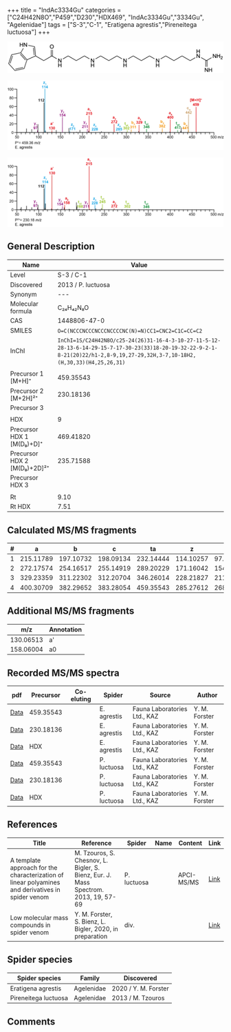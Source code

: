 +++
title = "IndAc3334Gu"
categories = ["C24H42N8O","P459","D230","HDX469",
"IndAc3334Gu","3334Gu",
"Agelenidae"]
tags = ["S-3","C-1",
"Eratigena agrestis","Pireneitega luctuosa"]
+++

![](/img/IndAc3334Gu.png)

![](/img_MSMS/459_IndAc3334Gu_Ea.png?classes=border)

![](/img_MSMS/459_IndAc3334Gu_Ea_2.png?classes=border)

## General Description

| Name                        | Value              |
|-----------------------------|--------------------|
| Level                       | S-3 / C-1                 |
| Discovered                  | 2013 / P. luctuosa |
| Synonym                     | ---                |
| Molecular formula           | C₂₄H₄₂N₈O          |
| CAS                         | 1448806-47-0       |
| SMILES | `O=C(NCCCNCCCNCCCNCCCCNC(N)=N)CC1=CNC2=C1C=CC=C2`  |
| InChI  | `InChI=1S/C24H42N8O/c25-24(26)31-16-4-3-10-27-11-5-12-28-13-6-14-29-15-7-17-30-23(33)18-20-19-32-22-9-2-1-8-21(20)22/h1-2,8-9,19,27-29,32H,3-7,10-18H2,(H,30,33)(H4,25,26,31)`  |
|                             |                    |
| Precursor 1 [M+H]⁺          | 459.35543          |
| Precursor 2 [M+2H]²⁺        | 230.18136          |
| Precursor 3                 |                    |
|                             |                    |
| HDX                         | 9                  |
| Precursor HDX 1 [M(D₉)+D]⁺   | 469.41820          |
| Precursor HDX 2 [M(D₉)+2D]²⁺ | 235.71588          |
| Precursor HDX 3             |                    |
|                             |                    |
| Rt                          | 9.10                   |
| Rt HDX                      | 7.51                   |

## Calculated MS/MS fragments

| # | a         | b         | c         | ta        | z         | y         | tz        |
|---|-----------|-----------|-----------|-----------|-----------|-----------|-----------|
| 1 | 215.11789 | 197.10732 | 198.09134 | 232.14444 | 114.10257 | 97.07602 | 131.12912 |
| 2 | 272.17574 | 254.16517 | 255.14919 | 289.20229 | 171.16042 | 154.13387 | 188.18697 |
| 3 | 329.23359 | 311.22302 | 312.20704 | 346.26014 | 228.21827 | 211.19172 | 245.24482 |
| 4 | 400.30709 | 382.29652 | 383.28054 | 459.35543 | 285.27612 | 268.24957 | 302.30267 |

## Additional MS/MS fragments

| m/z       | Annotation |
|-----------|------------|
| 130.06513 | a'         |
| 158.06004 | a0         |

## Recorded MS/MS spectra

| pdf | Precursor | Co-eluting | Spider | Source | Author |
|-----|-----------|------------|--------|--------|--------|
| [Data](/pdf/E-agrestis/459_IndAc3334Gu_Ea.pdf) | 459.35543 |            | E. agrestis | Fauna Laboratories Ltd., KAZ | Y. M. Forster |
| [Data](/pdf/E-agrestis/459_IndAc3334Gu_Ea_2.pdf) | 230.18136 |            | E. agrestis | Fauna Laboratories Ltd., KAZ | Y. M. Forster |
| [Data](/pdf/E-agrestis/459_IndAc3334Gu_Ea_HDX.pdf) | HDX |            | E. agrestis | Fauna Laboratories Ltd., KAZ | Y. M. Forster |
| [Data](/pdf/P-luctuosa/459_IndAc3334Gu_Pl.pdf) | 459.35543 |           | P. luctuosa | Fauna Laboratories Ltd., KAZ | Y. M. Forster |
| [Data](/pdf/P-luctuosa/459_IndAc3334Gu_Pl_2.pdf) | 230.18136 |           | P. luctuosa | Fauna Laboratories Ltd., KAZ | Y. M. Forster |
| [Data](/pdf/P-luctuosa/459_IndAc3334Gu_Pl_HDX.pdf) | HDX |           | P. luctuosa | Fauna Laboratories Ltd., KAZ | Y. M. Forster |

## References

| Title                                                                                             | Reference                                                                           | Spider      | Name | Content    | Link                                                       |
|---------------------------------------------------------------------------------------------------|-------------------------------------------------------------------------------------|-------------|------|------------|------------------------------------------------------------|
| A template approach for the characterization of linear polyamines and derivatives in spider venom | M. Tzouros, S. Chesnov, L. Bigler, S. Bienz, Eur. J. Mass Spectrom. 2013, 19, 57-69 | P. luctuosa |      | APCI-MS/MS | [Link](https://journals.sagepub.com/doi/10.1255/ejms.1213) |
| Low molecular mass compounds in spider venom      | Y. M. Forster, S. Bienz, L. Bigler, 2020, in preparation          | div.       |   |   | [Link](unknown) |

## Spider species

| Spider species       | Family     | Discovered        |
|----------------------|------------|-------------------|
| Eratigena agrestis | Agelenidae | 2020 / Y. M. Forster |
| Pireneitega luctuosa | Agelenidae | 2013 / M. Tzouros |

## Comments